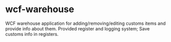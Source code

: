 # wcf-warehouse

WCF warehouse application for adding/removing/editing customs items and provide info about them.
Provided register and logging system;
Save customs info in registers.
